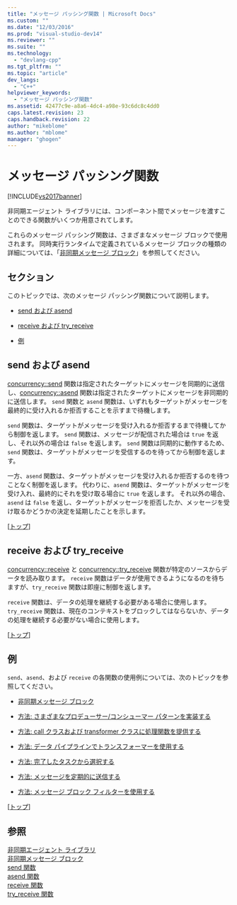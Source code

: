 ```yaml
---
title: "メッセージ パッシング関数 | Microsoft Docs"
ms.custom: ""
ms.date: "12/03/2016"
ms.prod: "visual-studio-dev14"
ms.reviewer: ""
ms.suite: ""
ms.technology: 
  - "devlang-cpp"
ms.tgt_pltfrm: ""
ms.topic: "article"
dev_langs: 
  - "C++"
helpviewer_keywords: 
  - "メッセージ パッシング関数"
ms.assetid: 42477c9e-a8a6-4dc4-a98e-93c6dc8c4dd0
caps.latest.revision: 23
caps.handback.revision: 22
author: "mikeblome"
ms.author: "mblome"
manager: "ghogen"
---
```

# メッセージ パッシング関数
[!INCLUDE[vs2017banner](../../assembler/inline/includes/vs2017banner.md)]

非同期エージェント ライブラリには、コンポーネント間でメッセージを渡すことのできる関数がいくつか用意されてします。  
  
 これらのメッセージ パッシング関数は、さまざまなメッセージ ブロックで使用されます。  同時実行ランタイムで定義されているメッセージ ブロックの種類の詳細については、「[非同期メッセージ ブロック](../../parallel/concrt/asynchronous-message-blocks.md)」を参照してください。  
  
##  <a name="top"></a> セクション  
 このトピックでは、次のメッセージ パッシング関数について説明します。  
  
-   [send および asend](#send)  
  
-   [receive および try\_receive](#receive)  
  
-   [例](#examples)  
  
##  <a name="send"></a> send および asend  
 [concurrency::send](../Topic/send%20Function.md) 関数は指定されたターゲットにメッセージを同期的に送信し、[concurrency::asend](../Topic/asend%20Function.md) 関数は指定されたターゲットにメッセージを非同期的に送信します。  `send` 関数と `asend` 関数は、いずれもターゲットがメッセージを最終的に受け入れるか拒否することを示すまで待機します。  
  
 `send` 関数は、ターゲットがメッセージを受け入れるか拒否するまで待機してから制御を返します。  `send` 関数は、メッセージが配信された場合は `true` を返し、それ以外の場合は `false` を返します。  `send` 関数は同期的に動作するため、`send` 関数は、ターゲットがメッセージを受信するのを待ってから制御を返します。  
  
 一方、`asend` 関数は、ターゲットがメッセージを受け入れるか拒否するのを待つことなく制御を返します。  代わりに、`asend` 関数は、ターゲットがメッセージを受け入れ、最終的にそれを受け取る場合に `true` を返します。  それ以外の場合、`asend` は `false` を返し、ターゲットがメッセージを拒否したか、メッセージを受け取るかどうかの決定を延期したことを示します。  
  
 \[[トップ](#top)\]  
  
##  <a name="receive"></a> receive および try\_receive  
 [concurrency::receive](../Topic/receive%20Function.md) と [concurrency::try\_receive](../Topic/try_receive%20Function.md) 関数が特定のソースからデータを読み取ります。  `receive` 関数はデータが使用できるようになるのを待ちますが、`try_receive` 関数は即座に制御を返します。  
  
 `receive` 関数は、データの処理を継続する必要がある場合に使用します。  `try_receive` 関数は、現在のコンテキストをブロックしてはならないか、データの処理を継続する必要がない場合に使用します。  
  
 \[[トップ](#top)\]  
  
##  <a name="examples"></a> 例  
 `send`、`asend`、および `receive` の各関数の使用例については、次のトピックを参照してください。  
  
-   [非同期メッセージ ブロック](../../parallel/concrt/asynchronous-message-blocks.md)  
  
-   [方法: さまざまなプロデューサー\/コンシューマー パターンを実装する](../../parallel/concrt/how-to-implement-various-producer-consumer-patterns.md)  
  
-   [方法: call クラスおよび transformer クラスに処理関数を提供する](../../parallel/concrt/how-to-provide-work-functions-to-the-call-and-transformer-classes.md)  
  
-   [方法: データ パイプラインでトランスフォーマーを使用する](../../parallel/concrt/how-to-use-transformer-in-a-data-pipeline.md)  
  
-   [方法: 完了したタスクから選択する](../../parallel/concrt/how-to-select-among-completed-tasks.md)  
  
-   [方法: メッセージを定期的に送信する](../../parallel/concrt/how-to-send-a-message-at-a-regular-interval.md)  
  
-   [方法: メッセージ ブロック フィルターを使用する](../../parallel/concrt/how-to-use-a-message-block-filter.md)  
  
 \[[トップ](#top)\]  
  
## 参照  
 [非同期エージェント ライブラリ](../../parallel/concrt/asynchronous-agents-library.md)   
 [非同期メッセージ ブロック](../../parallel/concrt/asynchronous-message-blocks.md)   
 [send 関数](../Topic/send%20Function.md)   
 [asend 関数](../Topic/asend%20Function.md)   
 [receive 関数](../Topic/receive%20Function.md)   
 [try\_receive 関数](../Topic/try_receive%20Function.md)